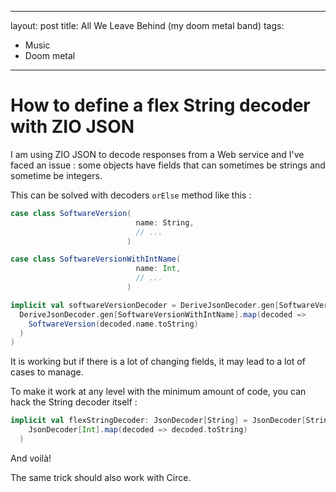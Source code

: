 
---
layout: post
title: All We Leave Behind (my doom metal band)
tags:
 - Music
 - Doom metal
---

# How to define a flex String decoder with ZIO JSON

I am using ZIO JSON to decode responses from a Web service and I've faced an issue : some objects have fields that can sometimes be strings and sometime be integers.

This can be solved with decoders `orElse` method like this : 

```scala
case class SoftwareVersion(
                            name: String,
                            // ...
                          )

case class SoftwareVersionWithIntName(
                            name: Int,
                            // ...
                          )

implicit val softwareVersionDecoder = DeriveJsonDecoder.gen[SoftwareVersion].orElse(
  DeriveJsonDecoder.gen[SoftwareVersionWithIntName].map(decoded =>
    SoftwareVersion(decoded.name.toString)
  )
)
```

It is working but if there is a lot of changing fields, it may lead to a lot of cases to manage.

To make it work at any level with the minimum amount of code, you can hack the String decoder itself : 

```scala
implicit val flexStringDecoder: JsonDecoder[String] = JsonDecoder[String].orElse(
    JsonDecoder[Int].map(decoded => decoded.toString)
  )
```
And voilà! 

The same trick should also work with Circe.
